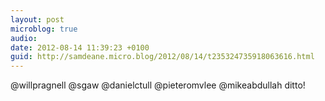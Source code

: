 ```yaml
---
layout: post
microblog: true
audio: 
date: 2012-08-14 11:39:23 +0100
guid: http://samdeane.micro.blog/2012/08/14/t235324735918063616.html
---
```

@willpragnell @sgaw @danielctull @pieteromvlee @mikeabdullah ditto!
